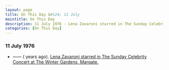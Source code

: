 ```yaml
---
layout: page
title: On This Day &#124; 11 July
maintitle: On This Day
description: 11 July 1976 - Lena Zavaroni starred in The Sunday Celebrity Concert at The Winter Gardens, Margate.
categories: [On This Day]
---
```


### 11 July 1976
* —— (<span id="age"></span> years ago). [Lena Zavaroni starred in The Sunday Celebrity Concert at The Winter Gardens, Margate.](/theatre/the%20lena%20zavaroni%20show/1976/07/11/the-sunday-celebrity-concert.html)

<!-- Script for calculating number of years ago -->
<script>
var dob = '19760711';
var year = Number(dob.substr(0, 4));
var month = Number(dob.substr(4, 2)) - 1;
var day = Number(dob.substr(6, 2));
var today = new Date();
var age = today.getFullYear() - year;
if (today.getMonth() < month || (today.getMonth() == month && today.getDate() < day)) {
age--;
}
document.getElementById("age").innerHTML=age;
</script>
